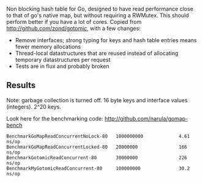 Non blocking hash table for Go, designed to have read performance
close to that of go's native map, but without requiring a RWMutex.
This should perform better if you have a lot of cores.  Copied from
http://github.com/zond/gotomic, with a few changes:

* Remove interfaces; strong typing for keys and hash table entries means fewer memory allocations
* Thread-local datastructures that are reused instead of allocating temporary datastructures per request
* Tests are in flux and probably broken

## Results
Note: garbage collection is turned off.  16 byte keys and interface values (integers). 2^20 keys.

Look here for the benchmarking code:  http://github.com/narula/gomap-bench

```
BenchmarkGoMapReadConcurrentNoLock-80   1000000000             4.61 ns/op
BenchmarkGoMapReadConcurrentLocked-80   20000000               166 ns/op
BenchmarkGotomicReadConcurrent-80       30000000               226 ns/op
BenchmarkMyGotomicReadConcurrent-80     100000000              30.2 ns/op
```
